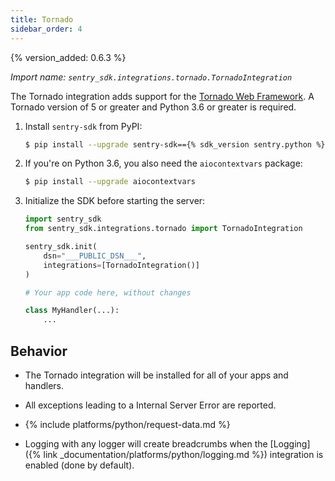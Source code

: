 ```yaml
---
title: Tornado
sidebar_order: 4
---
```


{% version_added: 0.6.3 %}

<!-- WIZARD -->
*Import name: `sentry_sdk.integrations.tornado.TornadoIntegration`*

The Tornado integration adds support for the [Tornado Web
Framework](https://www.tornadoweb.org/). A Tornado version of 5 or greater and
Python 3.6 or greater is required.

1. Install `sentry-sdk` from PyPI:

    ```bash
    $ pip install --upgrade sentry-sdk=={% sdk_version sentry.python %}
    ```

2.  If you're on Python 3.6, you also need the `aiocontextvars` package:

    ```bash
    $ pip install --upgrade aiocontextvars
    ```

3.  Initialize the SDK before starting the server:

    ```python
    import sentry_sdk
    from sentry_sdk.integrations.tornado import TornadoIntegration
    
    sentry_sdk.init(
        dsn="___PUBLIC_DSN___",
        integrations=[TornadoIntegration()]
    )

    # Your app code here, without changes

    class MyHandler(...):
        ...
    ```

<!-- ENDWIZARD -->

## Behavior

* The Tornado integration will be installed for all of your apps and handlers.

* All exceptions leading to a Internal Server Error are reported.

* {% include platforms/python/request-data.md %}

* Logging with any logger will create breadcrumbs when
  the [Logging]({% link _documentation/platforms/python/logging.md %})
  integration is enabled (done by default).
